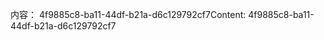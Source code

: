 <span data-ttu-id="23cbc-101">内容： 4f9885c8-ba11-44df-b21a-d6c129792cf7</span><span class="sxs-lookup"><span data-stu-id="23cbc-101">Content: 4f9885c8-ba11-44df-b21a-d6c129792cf7</span></span>